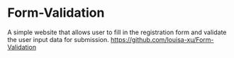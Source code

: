 # Form-Validation

A simple website that allows user to fill in the registration form and validate the user input data for submission.
https://github.com/louisa-xu/Form-Validation
